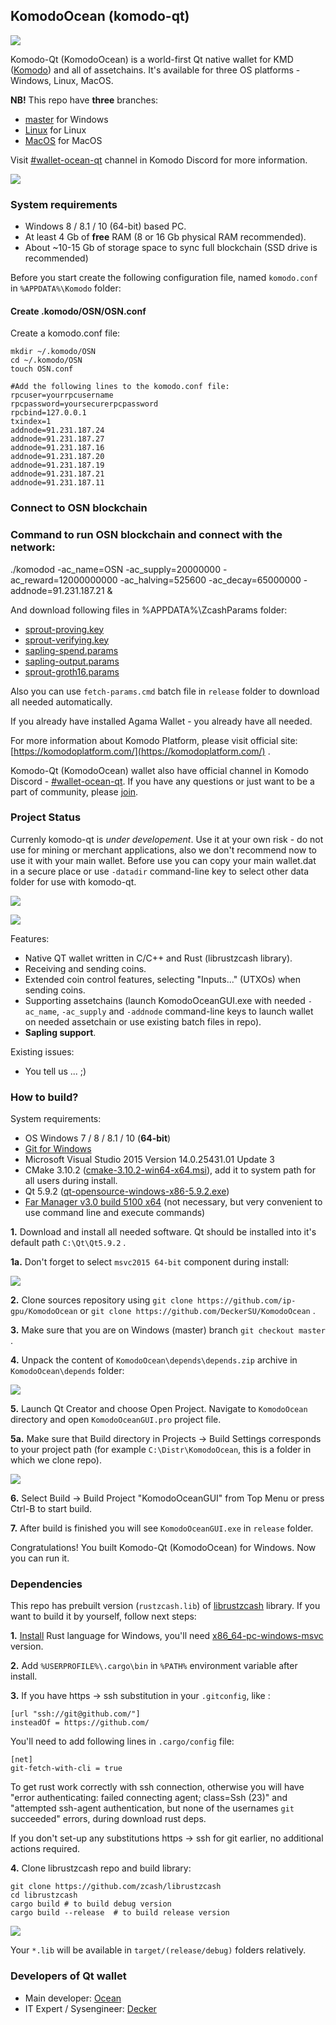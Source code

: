 ## KomodoOcean (komodo-qt) ##

![](./images/image00.png)

Komodo-Qt (KomodoOcean) is a world-first Qt native wallet for KMD ([Komodo](https://komodoplatform.com/)) and all of assetchains. It's available for three OS platforms - Windows, Linux, MacOS.

**NB!** This repo have **three** branches:


- [master](../../tree/master) for Windows
- [Linux](../../tree/Linux) for Linux
- [MacOS](../../tree/MacOS) for MacOS

Visit [#wallet-ocean-qt](https://discord.gg/U5WWaJR) channel in Komodo Discord for more information.

![](./images/image01.png)

### System requirements ###

- Windows 8 / 8.1 / 10 (64-bit) based PC.
- At least 4 Gb of **free** RAM (8 or 16 Gb physical RAM recommended).
- About ~10-15 Gb of storage space to sync full blockchain (SSD drive is recommended)

Before you start create the following configuration file, named `komodo.conf` in `%APPDATA%\Komodo` folder:
#### Create .komodo/OSN/OSN.conf

Create a komodo.conf file:

```
mkdir ~/.komodo/OSN
cd ~/.komodo/OSN
touch OSN.conf

#Add the following lines to the komodo.conf file:
rpcuser=yourrpcusername
rpcpassword=yoursecurerpcpassword
rpcbind=127.0.0.1
txindex=1
addnode=91.231.187.24
addnode=91.231.187.27
addnode=91.231.187.16
addnode=91.231.187.20
addnode=91.231.187.19
addnode=91.231.187.21
addnode=91.231.187.11
```

### Connect to OSN blockchain
### Command to run OSN blockchain and connect with the network:

./komodod -ac_name=OSN -ac_supply=20000000 -ac_reward=12000000000 -ac_halving=525600 -ac_decay=65000000 -addnode=91.231.187.21 &



And download following files in %APPDATA%\ZcashParams folder: 

- [sprout-proving.key](https://z.cash/downloads/sprout-proving.key)
- [sprout-verifying.key](https://z.cash/downloads/sprout-verifying.key)
- [sapling-spend.params](https://z.cash/downloads/sapling-spend.params)
- [sapling-output.params](https://z.cash/downloads/sapling-output.params)
- [sprout-groth16.params](https://z.cash/downloads/sprout-groth16.params)

Also you can use `fetch-params.cmd` batch file in `release` folder to download all needed automatically.

If you already have installed Agama Wallet - you already have all needed. 

For more information about Komodo Platform, please visit official site: [https://komodoplatform.com/](https://komodoplatform.com/) . 

Komodo-Qt (KomodoOcean) wallet also have official channel in Komodo Discord - [#wallet-ocean-qt](https://discord.gg/U5WWaJR). If you have any questions or just want to be a part of community, please [join](https://discord.gg/U5WWaJR).

### Project Status ###

Currenly komodo-qt is *under developement*. Use it at your own risk - do not use for mining or merchant applications, also we don't recommend now to use it with your main wallet. Before use you can copy your main wallet.dat in a secure place or use `-datadir` command-line key to select other data folder for use with komodo-qt.

![](./images/image02.png)

![](./images/image03.png)

Features:

- Native QT wallet written in C/C++ and Rust (librustzcash library).
- Receiving and sending coins.
- Extended coin control features, selecting "Inputs..." (UTXOs) when sending coins.
- Supporting assetchains (launch KomodoOceanGUI.exe with needed `-ac_name`, `-ac_supply` and `-addnode` command-line keys to launch wallet on needed assetchain or use existing batch files in repo).
- **Sapling support**.


Existing issues:

- You tell us ... ;)

### How to build? ###

System requirements:

- OS Windows 7 / 8 / 8.1 / 10 (**64-bit**)
- [Git for Windows](https://git-scm.com/download/win)
- Microsoft Visual Studio 2015 Version 14.0.25431.01 Update 3
- CMake 3.10.2 ([cmake-3.10.2-win64-x64.msi](https://cmake.org/files/v3.10/cmake-3.10.2-win64-x64.msi)), add it to system path for all users during install.
- Qt 5.9.2 ([qt-opensource-windows-x86-5.9.2.exe](https://download.qt.io/official_releases/qt/5.9/5.9.2/qt-opensource-windows-x86-5.9.2.exe))
- [Far Manager v3.0 build 5100 x64](https://www.farmanager.com/download.php?l=en) (not necessary, but very convenient to use command line and execute commands)

**1.** Download and install all needed software. Qt should be installed into it's default path `C:\Qt\Qt5.9.2` . 

**1a.** Don't forget to select `msvc2015 64-bit` component during install:

![](./images/install_02.png)

**2.** Clone sources repository using `git clone https://github.com/ip-gpu/KomodoOcean` or `git clone https://github.com/DeckerSU/KomodoOcean` .

**3.** Make sure that you are on Windows (master) branch `git checkout master` .

**4.** Unpack the content of `KomodoOcean\depends\depends.zip` archive in `KomodoOcean\depends` folder:

![](./images/install_01.png)

**5.** Launch Qt Creator and choose Open Project. Navigate to `KomodoOcean` directory and open `KomodoOceanGUI.pro` project file.

**5a.** Make sure that Build directory in Projects -> Build Settings corresponds to your project path (for example `C:\Distr\KomodoOcean`, this is a folder in which we clone repo).

![](./images/install_03.png)

**6.** Select Build -> Build Project "KomodoOceanGUI" from Top Menu or press Ctrl-B to start build.

**7.** After build is finished you will see ```KomodoOceanGUI.exe``` in ```release``` folder.

Congratulations! You built Komodo-Qt (KomodoOcean) for Windows. Now you can run it. 

### Dependencies ###

This repo has prebuilt version (`rustzcash.lib`) of [librustzcash](https://github.com/zcash/librustzcash) library. If you want to build it by yourself, follow next steps:

**1.** [Install](https://www.rust-lang.org/tools/install) Rust language for Windows, you'll need [x86_64-pc-windows-msvc](https://static.rust-lang.org/rustup/dist/x86_64-pc-windows-msvc/rustup-init.exe) version. 

**2.** Add `%USERPROFILE%\.cargo\bin` in `%PATH%` environment variable after install.

**3.** If you have https -> ssh substitution in your `.gitconfig`, like :

	[url "ssh://git@github.com/"]
	insteadOf = https://github.com/

You'll need to add following lines in `.cargo/config` file:

    [net]
    git-fetch-with-cli = true
    
To get rust work correctly with ssh connection, otherwise you will have "error authenticating: failed connecting agent; class=Ssh (23)" and "attempted ssh-agent authentication, but none of the usernames `git` succeeded" errors, during download rust deps.

If you don't set-up any substitutions https -> ssh for git earlier, no additional actions required.

**4.** Clone librustzcash repo and build library:

    git clone https://github.com/zcash/librustzcash
    cd librustzcash
    cargo build # to build debug version
	cargo build --release  # to build release version

![](./images/install_04.png)

Your `*.lib` will be available in `target/(release/debug)` folders relatively.

### Developers of Qt wallet ###

- Main developer: [Ocean](https://github.com/ip-gpu)
- IT Expert / Sysengineer: [Decker](https://github.com/DeckerSU) 
